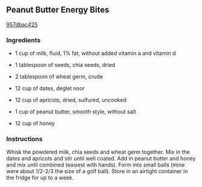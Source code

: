## Peanut Butter Energy Bites

[957dbac425](http://www.food.com/recipe/peanut-butter-energy-bites-502633)

### Ingredients

 - 1 cup of milk, fluid, 1% fat, without added vitamin a and vitamin d

 - 1 tablespoon of seeds, chia seeds, dried

 - 2 tablespoon of wheat germ, crude

 - 12 cup of dates, deglet noor

 - 12 cup of apricots, dried, sulfured, uncooked

 - 1 cup of peanut butter, smooth style, without salt

 - 12 cup of honey

### Instructions

Whisk the powdered milk, chia seeds and wheat germ together. Mix in the dates and apricots and stir until well coated. Add in peanut butter and honey and mix until combined (easiest with hands). Form into small balls (mine were about 1/2-2/3 the size of a golf ball). Store in an airtight container in the fridge for up to a week.